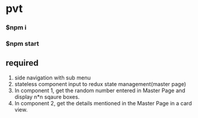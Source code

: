 # pvt

### $npm i

### $npm start

## required

1. side navigation with sub menu
2. stateless component input to redux state management(master page)
3. In component 1, get the random number entered in Master Page and display n\*n sqaure boxes.
4. In component 2, get the details mentioned in the Master Page in a card view.
